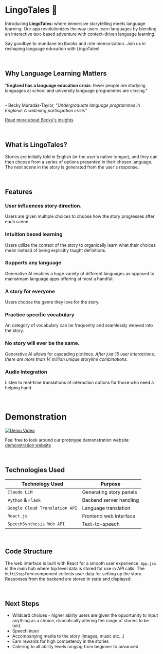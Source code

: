 # LingoTales 📖

Introducing **LingoTales:** where immersive storytelling meets language learning. Our app revolutionizes the way users learn languages by blending an interactive text-based adventure with context-driven language learning. 

Say goodbye to mundane textbooks and rote memorization. Join us in reshaping language education with LingoTales!

<br>

## Why Language Learning Matters
"**England has a language education crisis**: fewer people are studying languages at school and university language programmes are closing." 

<br> - Becky Muradás-Taylor, *"Undergraduate language programmes in England: A widening participation crisis"*

[Read more about Becky's insights](https://journals.sagepub.com/doi/10.1177/14740222231156812)

<br>

## What is LingoTales?
Stories are initially told in English (or the user's native tongue), and they can then choose from a series of options presented in their chosen language. The next scene in the story is generated from the user's response.

<br>

## Features
### User influences story direction.
Users are given multiple choices to choose how the story progresses after each scene.
### Intuition based learning
Users utilize the context of the story to organically learn what their choices mean instead of being explicitly taught definitions.
### Supports any language
Generative AI enables a huge variety of different languages as opposed to mainstream language apps offering at most a handful.
### A story for everyone
Users choose the genre they love for the story.
### Practice specific vocabulary
An category of vocabulary can be frequently and seamlessly weaved into the story.
### No story will ever be the same.
Generative AI allows for cascading plotlines. *After just 15 user interactions, there are more than 14 million unique storyline combinations.*
### Audio Integration
Listen to real-time translations of interaction options for those who need a helping hand.

<br>
 
# Demonstration
[![Demo Video](https://img.youtube.com/vi/Bn8cCXKAIgA/0.jpg)](https://youtu.be/Bn8cCXKAIgA)

Feel free to look around our prototype demonstration website: [demonstration website](http://109.152.136.83)

<br>

## Technologies Used

| Technology Used               | Purpose                           |
|-------------------------------|-----------------------------------|
| `Claude LLM`                  | Generating story panels           |
| `Python` & `Flask`            | Backend server handling           |
| `Google Cloud Translation API`| Language translation              |
| `React.js`                    | Frontend web interface            |
| `SpeechSynthesis Web API`     | Text-to-speech                   |

<br>

## Code Structure

The web interface is built with React for a smooth user experience. `App.jsx` is the main hub where top level data is stored for use in API calls. The `MultiStepForm` component collects user data for setting up the story. Responses from the backend are stored in state and displayed. 

<br>

## Next Steps

- Wildcard choices - higher ability users are given the opportunity to input anything as a choice, dramatically altering the range of stories to be told.
- Speech input
- Accompanying media to the story (images, music etc...)
- Earn rewards for high competency in the stories
- Catering to all ability levels ranging from beginner to advanced.

